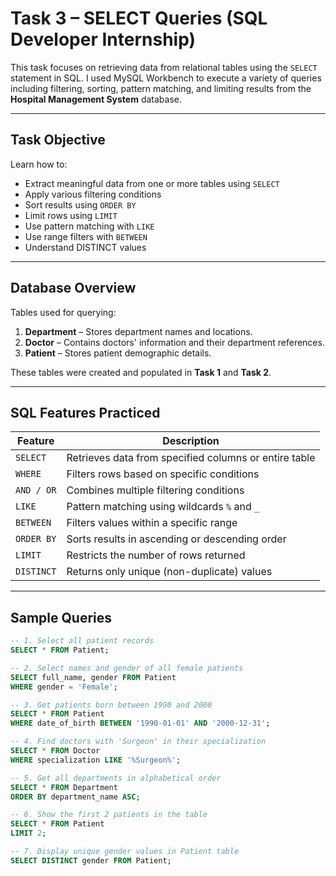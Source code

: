 #  Task 3 – SELECT Queries (SQL Developer Internship)

This task focuses on retrieving data from relational tables using the `SELECT` statement in SQL. I used MySQL Workbench to execute a variety of queries including filtering, sorting, pattern matching, and limiting results from the **Hospital Management System** database.

---

##  Task Objective

Learn how to:
- Extract meaningful data from one or more tables using `SELECT`
- Apply various filtering conditions
- Sort results using `ORDER BY`
- Limit rows using `LIMIT`
- Use pattern matching with `LIKE`
- Use range filters with `BETWEEN`
- Understand DISTINCT values

---

##  Database Overview

Tables used for querying:
1. **Department** – Stores department names and locations.
2. **Doctor** – Contains doctors' information and their department references.
3. **Patient** – Stores patient demographic details.

These tables were created and populated in **Task 1** and **Task 2**.

---

##  SQL Features Practiced

| Feature          | Description                                                   |
|------------------|---------------------------------------------------------------|
| `SELECT`         | Retrieves data from specified columns or entire table         |
| `WHERE`          | Filters rows based on specific conditions                     |
| `AND / OR`       | Combines multiple filtering conditions                        |
| `LIKE`           | Pattern matching using wildcards `%` and `_`                  |
| `BETWEEN`        | Filters values within a specific range                        |
| `ORDER BY`       | Sorts results in ascending or descending order                |
| `LIMIT`          | Restricts the number of rows returned                         |
| `DISTINCT`       | Returns only unique (non-duplicate) values                    |

---

##  Sample Queries

```sql
-- 1. Select all patient records
SELECT * FROM Patient;

-- 2. Select names and gender of all female patients
SELECT full_name, gender FROM Patient
WHERE gender = 'Female';

-- 3. Get patients born between 1990 and 2000
SELECT * FROM Patient
WHERE date_of_birth BETWEEN '1990-01-01' AND '2000-12-31';

-- 4. Find doctors with 'Surgeon' in their specialization
SELECT * FROM Doctor
WHERE specialization LIKE '%Surgeon%';

-- 5. Get all departments in alphabetical order
SELECT * FROM Department
ORDER BY department_name ASC;

-- 6. Show the first 2 patients in the table
SELECT * FROM Patient
LIMIT 2;

-- 7. Display unique gender values in Patient table
SELECT DISTINCT gender FROM Patient;



